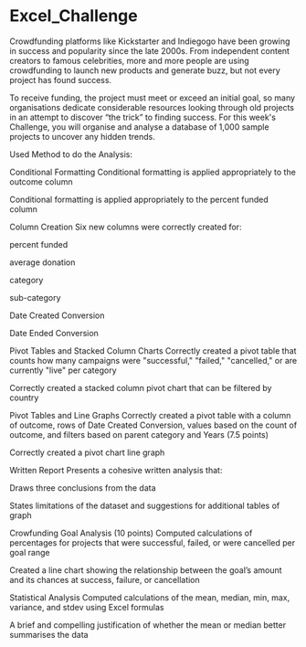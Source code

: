 # Excel_Challenge
Crowdfunding platforms like Kickstarter and Indiegogo have been growing in success and popularity since the late 2000s. From independent content creators to famous celebrities, more and more people are using crowdfunding to launch new products and generate buzz, but not every project has found success.

To receive funding, the project must meet or exceed an initial goal, so many organisations dedicate considerable resources looking through old projects in an attempt to discover “the trick” to finding success. For this week's Challenge, you will organise and analyse a database of 1,000 sample projects to uncover any hidden trends.

Used Method to do the Analysis:

Conditional Formatting 
Conditional formatting is applied appropriately to the outcome column 

Conditional formatting is applied appropriately to the percent funded column 

Column Creation 
Six new columns were correctly created for:

percent funded

average donation

category

sub-category

Date Created Conversion

Date Ended Conversion

Pivot Tables and Stacked Column Charts 
Correctly created a pivot table that counts how many campaigns were "successful," "failed," "cancelled," or are currently "live" per category 

Correctly created a stacked column pivot chart that can be filtered by country 

Pivot Tables and Line Graphs 
Correctly created a pivot table with a column of outcome, rows of Date Created Conversion, values based on the count of outcome, and filters based on parent category and Years (7.5 points)

Correctly created a pivot chart line graph 

Written Report 
Presents a cohesive written analysis that:

Draws three conclusions from the data 

States limitations of the dataset and suggestions for additional tables of graph 

Crowfunding Goal Analysis (10 points)
Computed calculations of percentages for projects that were successful, failed, or were cancelled per goal range 

Created a line chart showing the relationship between the goal’s amount and its chances at success, failure, or cancellation 

Statistical Analysis 
Computed calculations of the mean, median, min, max, variance, and stdev using Excel formulas 

A brief and compelling justification of whether the mean or median better summarises the data 
